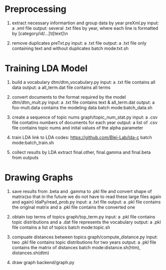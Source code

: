 # Preprocessing

1. extract necessary informartion and group data by year
preXml.py
input: a .xml file
output: several .txt files by year, where each line is formatted by [category/id/...]\t[text]\n

2. remove duplicates
preTxt.py
input: a .txt file
output: a .txt file only containing text and without duplicates
batch mode:txt.sh

# Training LDA Model

1. build a vocabulary
dtm/dtm_vocabulary.py
input: a .txt file contains all data
output: a all_term.dat file contains all terms

2. convert documents to the format required by the model
dtm/dtm_mult.py
input: a .txt file contains text & all_term.dat
output: a foo-mult.data contains the modeling data
batch mode:batch_data.sh

3. create a sequence of topic nums
graph/topic_num_stat.py
input: a .csv file contatins numbers of documents for each year
output: a list of .csv file contains topic nums and inital values of the alpha parameter

4. train LDA
link to LDA codes: https://github.com/Blei-Lab/lda-c
batch mode:batch_train.sh

5. collect results by LDA
extract final.other, final.gamma and final.beta from outputs

# Drawing Graphs

1. save results from .beta and .gamma to .pkl file and convert shape of matrix(so that in the future we do not have to read these large files again and again)
ldaPy/read_prob.py
input: a .txt file 
output: a .pkl file contains the original matrix and a .pkl file contains the converted one

2. obtain top terms of topics
graph/top_term.py
input: a .pkl file contains topic distributions and a .dat file represents the vocabulary
output: a .pkl file contains a list of topics
batch mode:topic.sh

3. compuate distances between topics
graph/compute_distance.py
input: two .pkl file contains topic distributions for two years
output: a .pkl file contains the matrix of distances
batch mode:distance.sh(htm), distances.sh(dtm)

4. draw graph
backend/graph.py








